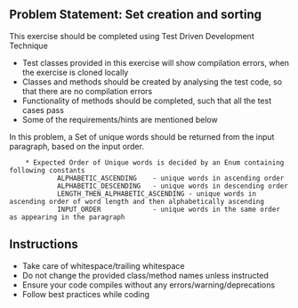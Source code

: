 ## Problem Statement: Set creation and sorting

This exercise should be completed using Test Driven Development Technique

  - Test classes provided in this exercise will show compilation errors, when the exercise is cloned locally
  - Classes and methods should be created by analysing the test code, so that there are no compilation errors
  - Functionality of methods should be completed, such that all the test cases pass 
  - Some of the requirements/hints are mentioned below
  
   In this problem, a Set of unique words should be returned from the input paragraph, based on the input order. 
        
        * Expected Order of Unique words is decided by an Enum containing following constants
                ALPHABETIC_ASCENDING    - unique words in ascending order
                ALPHABETIC_DESCENDING   - unique words in descending order
                LENGTH_THEN_ALPHABETIC_ASCENDING - unique words in ascending order of word length and then alphabetically ascending
                INPUT_ORDER             - unique words in the same order as appearing in the paragraph
        
## Instructions
- Take care of whitespace/trailing whitespace
- Do not change the provided class/method names unless instructed
- Ensure your code compiles without any errors/warning/deprecations 
- Follow best practices while coding